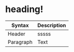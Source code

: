 # heading!

| Syntax      | Description |
| -------------- | ----------- |
| Header      | sssss       |
| Paragraph   | Text        |